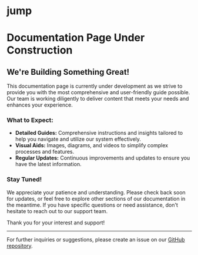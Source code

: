 # jump
# Documentation Page Under Construction

## We're Building Something Great!

This documentation page is currently under development as we strive to provide you with the most comprehensive and user-friendly guide possible. Our team is working diligently to deliver content that meets your needs and enhances your experience.

### What to Expect:

- **Detailed Guides:** Comprehensive instructions and insights tailored to help you navigate and utilize our system effectively.
- **Visual Aids:** Images, diagrams, and videos to simplify complex processes and features.
- **Regular Updates:** Continuous improvements and updates to ensure you have the latest information.

### Stay Tuned!

We appreciate your patience and understanding. Please check back soon for updates, or feel free to explore other sections of our documentation in the meantime. If you have specific questions or need assistance, don't hesitate to reach out to our support team.

Thank you for your interest and support!

---

For further inquiries or suggestions, please create an issue on our [GitHub repository](https://github.com/pfh59/eve-whmapper-docs).